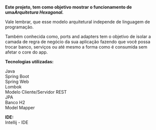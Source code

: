 **Este projeto, tem como objetivo mostrar o funcionamento de uma*****Arquitetura Hexagonal.***
  
Vale lembrar, que esse modelo arquitetural independe de linguagem de programação.  
  
Também conhecida como, ports and adapters tem o objetivo de isolar a camada de regra de negócio da sua aplicação 
fazendo que você possa trocar banco, serviços ou até mesmo a forma como é consumida sem afetar o core do app.

**Tecnologias utilizadas:**
  
Java  
Spring Boot  
Spring Web  
Lombok       
Modelo Cliente/Servidor REST  
JPA  
Banco H2  
Model Mapper  

**IDE:**  
Intellij - IDE
  
